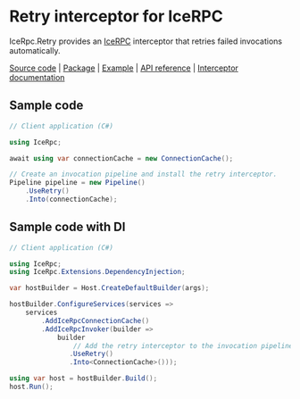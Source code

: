 # Retry interceptor for IceRPC

IceRpc.Retry provides an [IceRPC][icerpc-csharp] interceptor that retries failed invocations automatically.

[Source code][source] | [Package][package] | [Example][example] | [API reference][api] | [Interceptor documentation][interceptor]

## Sample code

```csharp
// Client application (C#)

using IceRpc;

await using var connectionCache = new ConnectionCache();

// Create an invocation pipeline and install the retry interceptor.
Pipeline pipeline = new Pipeline()
    .UseRetry()
    .Into(connectionCache);
```

## Sample code with DI

```csharp
// Client application (C#)

using IceRpc;
using IceRpc.Extensions.DependencyInjection;

var hostBuilder = Host.CreateDefaultBuilder(args);

hostBuilder.ConfigureServices(services =>
    services
        .AddIceRpcConnectionCache()
        .AddIceRpcInvoker(builder =>
            builder
                // Add the retry interceptor to the invocation pipeline.
               .UseRetry()
               .Into<ConnectionCache>()));

using var host = hostBuilder.Build();
host.Run();
```

[api]: https://docs.icerpc.dev/api/csharp/api/IceRpc.Retry.html
[icerpc-csharp]: https://github.com/icerpc/icerpc-csharp
[interceptor]: https://docs.icerpc.dev/icerpc/invocation/interceptor
[example]: https://github.com/icerpc/icerpc-csharp/tree/main/examples/Retry
[package]: https://www.nuget.org/packages/IceRpc.Retry
[source]: https://github.com/icerpc/icerpc-csharp/tree/main/src/IceRpc.Retry
